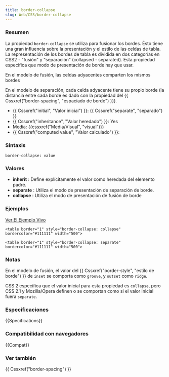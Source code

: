 ```yaml
---
title: border-collapse
slug: Web/CSS/border-collapse
---
```


### Resumen

La propiedad `border-collapse` se utiliza para fusionar los bordes. Ésto tiene una gran influencia sobre la presentación y el estilo de las celdas de tabla. La representación de los bordes de tabla es dividida en dos categorías en CSS2 - "fusión" y "separación" (collapsed - separated). Esta propiedad especifica que modo de presentación de borde hay que usar.

En el modelo de fusión, las celdas adyacentes comparten los mismos bordes

En el modelo de separación, cada celda adyacente tiene su propio borde (la distancia entre cada borde es dado con la propiedad del {{ Cssxref("border-spacing", "espaciado de borde") }}).

- {{ Cssxref("initial", "Valor inicial") }}: {{ Cssxref("separate", "separado") }}
- {{ Cssxref("inheritance", "Valor heredado") }}: Yes
- Media: {{cssxref("Media/Visual", "visual")}}
- {{ Cssxref("computed value", "Valor calculado") }}:

### Sintaxis

```
border-collapse: value
```

### Valores

- **inherit** : Define explícitamente el valor como heredada del elemento padre.
- **separate** : Utiliza el modo de presentación de separación de borde.
- **collapse** : Utiliza el modo de presentación de fusión de borde

### Ejemplos

[Ver El Ejemplo Vivo](/samples/cssref/border-collapse.html)

```
<table border="1" style="border-collapse: collapse" bordercolor="#111111" width="500">
```

```
<table border="1" style="border-collapse: separate" bordercolor="#111111" width="500">
```

### Notas

En el modelo de fusión, el valor del {{ Cssxref("border-style", "estilo de borde") }} de `inset` se comporta como `groove`, y `outset` como `ridge`.

CSS 2 especifica que el valor inicial para esta propiedad es `collapse`, pero CSS 2.1 y Mozilla/Opera definen o se comportan como si el valor inicial fuera `separate`.

### Especificaciones

{{Specifications}}

### Compatibilidad con navegadores

{{Compat}}

### Ver también

{{ Cssxref("border-spacing") }}
